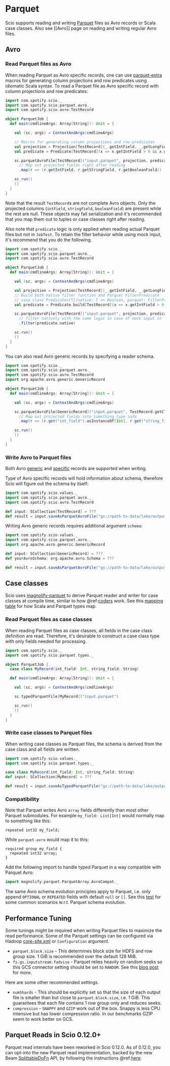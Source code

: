 # Parquet

Scio supports reading and writing [Parquet](https://parquet.apache.org/) files as Avro records or Scala case classes.  Also see [[Avro]] page on reading and writing regular Avro files.

## Avro

### Read Parquet files as Avro

When reading Parquet as Avro specific records, one can use [parquet-extra](https://github.com/nevillelyh/parquet-extra) macros for generating column projections and row predicates using idiomatic Scala syntax. To read a Parquet file as Avro specific record with column projections and row predicates:

```scala
import com.spotify.scio._
import com.spotify.scio.parquet.avro._
import com.spotify.scio.avro.TestRecord

object ParquetJob {
  def main(cmdlineArgs: Array[String]): Unit = {

    val (sc, args) = ContextAndArgs(cmdlineArgs)

    // Macros for generating column projections and row predicates
    val projection = Projection[TestRecord](_.getIntField, _.getLongField, _.getBooleanField)
    val predicate = Predicate[TestRecord](x => x.getIntField > 0 && x.getBooleanField)

    sc.parquetAvroFile[TestRecord]("input.parquet", projection, predicate)
      // Map out projected fields right after reading
      .map(r => (r.getIntField, r.getStringField, r.getBooleanField))

    sc.run()
    ()
  }
}
```

Note that the result `TestRecord`s are not complete Avro objects. Only the projected columns (`intField`, `stringField`, `booleanField`) are present while the rest are null. These objects may fail serialization and it's recommended that you map them out to tuples or case classes right after reading.

Also note that `predicate` logic is only applied when reading actual Parquet files but not in `JobTest`. To retain the filter behavior while using mock input, it's recommend that you do the following.

```scala
import com.spotify.scio._
import com.spotify.scio.parquet.avro._
import com.spotify.scio.avro.TestRecord

object ParquetJob {
  def main(cmdlineArgs: Array[String]): Unit = {

    val (sc, args) = ContextAndArgs(cmdlineArgs)

    val projection = Projection[TestRecord](_.getIntField, _.getLongField, _.getBooleanField)
    // Build both native filter function and Parquet FilterPredicate
    // case class Predicates[T](native: T => Boolean, parquet: FilterPredicate)
    val predicate = Predicate.build[TestRecord](x => x.getIntField > 0 && x.getBooleanField)

    sc.parquetAvroFile[TestRecord]("input.parquet", projection, predicate.parquet)
      // filter natively with the same logic in case of mock input in `JobTest`
      .filter(predicate.native)

    sc.run()
    ()
  }
}
```

You can also read Avro generic records by specifying a reader schema.

```scala mdoc:reset:silent
import com.spotify.scio._
import com.spotify.scio.parquet.avro._
import com.spotify.scio.avro.TestRecord
import org.apache.avro.generic.GenericRecord

object ParquetJob {
  def main(cmdlineArgs: Array[String]): Unit = {

    val (sc, args) = ContextAndArgs(cmdlineArgs)

    sc.parquetAvroFile[GenericRecord]("input.parquet", TestRecord.getClassSchema)
      // Map out projected fields into something type safe
      .map(r => (r.get("int_field").asInstanceOf[Int], r.get("string_field").toString))

    sc.run()
    ()
  }
}
```

### Write Avro to Parquet files

Both Avro [generic](https://avro.apache.org/docs/1.8.1/api/java/org/apache/avro/generic/GenericData.Record.html) and [specific](https://avro.apache.org/docs/1.8.2/api/java/org/apache/avro/specific/package-summary.html) records are supported when writing.

Type of Avro specific records will hold information about schema,
therefore Scio will figure out the schema by itself:

```scala mdoc:reset:silent
import com.spotify.scio.values._
import com.spotify.scio.parquet.avro._
import com.spotify.scio.avro.TestRecord

def input: SCollection[TestRecord] = ???
def result = input.saveAsParquetAvroFile("gs://path-to-data/lake/output")
```

Writing Avro generic records requires additional argument `schema`:
```scala mdoc:reset:silent
import com.spotify.scio.values._
import com.spotify.scio.parquet.avro._
import org.apache.avro.generic.GenericRecord

def input: SCollection[GenericRecord] = ???
def yourAvroSchema: org.apache.avro.Schema = ???

def result = input.saveAsParquetAvroFile("gs://path-to-data/lake/output", schema = yourAvroSchema)
```

## Case classes

Scio uses [magnolify-parquet](https://github.com/spotify/magnolify/blob/master/docs/parquet.md) to derive Parquet reader and writer for case classes at compile time, similar to how @ref:[coders](../internals/Coders.md) work. See this [mapping table](https://github.com/spotify/magnolify/blob/master/docs/mapping.md) for how Scala and Parquet types map.

### Read Parquet files as case classes

When reading Parquet files as case classes, all fields in the case class definition are read. Therefore, it's desirable to construct a case class type with only fields needed for processing.

```scala mdoc:reset:silent
import com.spotify.scio._
import com.spotify.scio.parquet.types._

object ParquetJob {
  case class MyRecord(int_field: Int, string_field: String)

  def main(cmdlineArgs: Array[String]): Unit = {

    val (sc, args) = ContextAndArgs(cmdlineArgs)

    sc.typedParquetFile[MyRecord]("input.parquet")

    sc.run()
    ()
  }
}
```

### Write case classes to Parquet files

When writing case classes as Parquet files, the schema is derived from the case class and all fields are written.

```scala mdoc:reset:silent
import com.spotify.scio.values._
import com.spotify.scio.parquet.types._

case class MyRecord(int_field: Int, string_field: String)
def input: SCollection[MyRecord] = ???

def result = input.saveAsTypedParquetFile("gs://path-to-data/lake/output")
```

### Compatibility

Note that Parquet writes Avro `array` fields differently than most other Parquet submodules. For example `my_field: List[Int]` would normally map to something like this:

```
repeated int32 my_field;
```

While `parquet-avro` would map it to this:

```
required group my_field {
  repeated int32 array;
}
```

Add the following import to handle typed Parquet in a way compatible with Parquet Avro:

```scala
import magnolify.parquet.ParquetArray.AvroCompat._
```

The same Avro schema evolution principles apply to Parquet, i.e. only append `OPTIONAL` or `REPEATED` fields with default `null` or `[]`. See this [test](https://github.com/spotify/magnolify/blob/master/parquet/src/test/scala/magnolify/parquet/test/SchemaEvolutionSuite.scala) for some common scenarios w.r.t. Parquet schema evolution.

## Performance Tuning

Some tunings might be required when writing Parquet files to maximize the read performance. Some of the Parquet settings can be configured via Hadoop [core-site.xml](https://github.com/spotify/scio/blob/master/scio-parquet/src/main/resources/core-site.xml) or `Configuration` argument.

- `parquet.block.size` - This determines block size for HDFS and row group size. 1 GiB is recommended over the default 128 MiB.
- `fs.gs.inputstream.fadvise` - Parquet relies heavily on random seeks so this GCS connector setting should be set to `RANDOM`. See this [blog post](https://cloud.google.com/blog/products/data-analytics/new-release-of-cloud-storage-connector-for-hadoop-improving-performance-throughput-and-more) for more.

Here are some other recommended settings.

- `numShards` - This should be explicitly set so that the size of each output file is smaller than but close to `parquet.block.size`, i.e. 1 GiB. This guarantees that each file contains 1 row group only and reduces seeks.
- `compression` - `SNAPPY` and `GZIP` work out of the box. Snappy is less CPU intensive but has lower compression ratio. In our benchmarks GZIP seem to work better on GCS.

## Parquet Reads in Scio 0.12.0+

Parquet read internals have been reworked in Scio 0.12.0. As of 0.12.0, you can opt-into the new Parquet read implementation,
backed by the new Beam [SplittableDoFn](https://beam.apache.org/blog/splittable-do-fn/) API, by following the instructions
@ref:[here](../migrations/v0.12.0-Migration-Guide.md#parquet-reads).